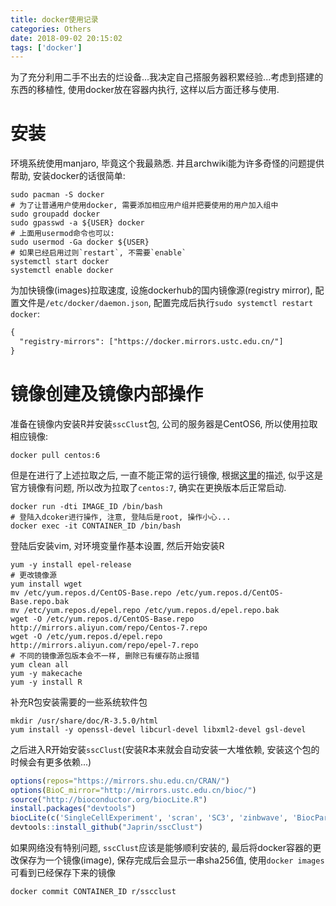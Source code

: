 ```yaml
---
title: docker使用记录
categories: Others
date: 2018-09-02 20:15:02
tags: ['docker']
---
```


为了充分利用二手不出去的烂设备...我决定自己搭服务器积累经验...考虑到搭建的东西的移植性, 使用docker放在容器内执行, 这样以后方面迁移与使用.

<!-- more -->

# 安装

环境系统使用manjaro, 毕竟这个我最熟悉. 并且archwiki能为许多奇怪的问题提供帮助, 安装docker的话很简单:

```shell
sudo pacman -S docker
# 为了让普通用户使用docker, 需要添加相应用户组并把要使用的用户加入组中
sudo groupadd docker
sudo gpasswd -a ${USER} docker
# 上面用usermod命令也可以:
sudo usermod -Ga docker ${USER}
# 如果已经启用过则`restart`, 不需要`enable`
systemctl start docker
systemctl enable docker
```

为加快镜像(images)拉取速度, 设施dockerhub的国内镜像源(registry mirror), 配置文件是`/etc/docker/daemon.json`, 配置完成后执行`sudo systemctl restart docker`:

```txt
{
  "registry-mirrors": ["https://docker.mirrors.ustc.edu.cn/"]
}
```

# 镜像创建及镜像内部操作

准备在镜像内安装R并安装`sscClust`包, 公司的服务器是CentOS6, 所以使用拉取相应镜像:

```shell
docker pull centos:6
```

但是在进行了上述拉取之后, 一直不能正常的运行镜像, 根据[这里](https://forums.docker.com/t/docker-run-it-has-started-failing-with-status-139/18309)的描述, 似乎这是官方镜像有问题, 所以改为拉取了`centos:7`, 确实在更换版本后正常启动.

```shell
docker run -dti IMAGE_ID /bin/bash
# 登陆入dcoker进行操作, 注意, 登陆后是root, 操作小心...
docker exec -it CONTAINER_ID /bin/bash
```

登陆后安装vim, 对环境变量作基本设置, 然后开始安装R

```shell
yum -y install epel-release
# 更改镜像源
yum install wget
mv /etc/yum.repos.d/CentOS-Base.repo /etc/yum.repos.d/CentOS-Base.repo.bak
mv /etc/yum.repos.d/epel.repo /etc/yum.repos.d/epel.repo.bak
wget -O /etc/yum.repos.d/CentOS-Base.repo http://mirrors.aliyun.com/repo/Centos-7.repo
wget -O /etc/yum.repos.d/epel.repo http://mirrors.aliyun.com/repo/epel-7.repo
# 不同的镜像源包版本会不一样, 删除已有缓存防止报错
yum clean all
yum -y makecache
yum -y install R
```

补充R包安装需要的一些系统软件包

```shell
mkdir /usr/share/doc/R-3.5.0/html
yum install -y openssl-devel libcurl-devel libxml2-devel gsl-devel
```

之后进入R开始安装`sscClust`(安装R本来就会自动安装一大堆依赖, 安装这个包的时候会有更多依赖...)

```R
options(repos="https://mirrors.shu.edu.cn/CRAN/")
options(BioC_mirror="http://mirrors.ustc.edu.cn/bioc/")
source("http://bioconductor.org/biocLite.R")
install.packages("devtools")
biocLite(c('SingleCellExperiment', 'scran', 'SC3', 'zinbwave', 'BiocParallel'))
devtools::install_github("Japrin/sscClust")
```

如果网络没有特别问题, `sscClust`应该是能够顺利安装的, 最后将docker容器的更改保存为一个镜像(image), 保存完成后会显示一串sha256值, 使用`docker images`可看到已经保存下来的镜像

```shell
docker commit CONTAINER_ID r/sscclust
```